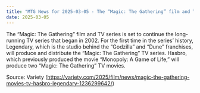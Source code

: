```yaml
---
title: "MTG News for 2025-03-05 - The “Magic: The Gathering” film and TV series is s..."
date: 2025-03-05
---
```


The “Magic: The Gathering” film and TV series is set to continue the long-running TV series that began in 2002. For the first time in the series’ history, Legendary, which is the studio behind the “Godzilla” and “Dune” franchises, will produce and distribute the “Magic: The Gathering” TV series. Hasbro, which previously produced the movie “Monopoly: A Game of Life,” will produce two “Magic: The Gathering” TV movies.

Source: Variety (https://variety.com/2025/film/news/magic-the-gathering-movies-tv-hasbro-legendary-1236299642/)
